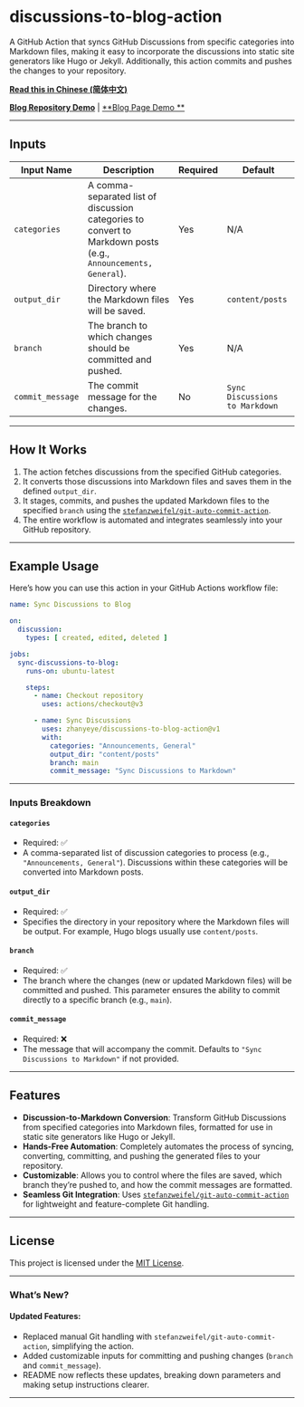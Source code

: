 # **discussions-to-blog-action**

A GitHub Action that syncs GitHub Discussions from specific categories into Markdown files, making it easy to
incorporate the discussions into static site generators like Hugo or Jekyll. Additionally, this action commits and
pushes the changes to your repository.

[**Read this in Chinese (简体中文)**](README.zh-CN.md)

[**Blog Repository Demo**](https://github.com/zhanyeye/zhanyeye.github.io) | [**Blog Page Demo
**](https://blog.readme.fun/)

---

## **Inputs**

| Input Name       | Description                                                                                                    | Required | Default                        |
|------------------|----------------------------------------------------------------------------------------------------------------|----------|--------------------------------|
| `categories`     | A comma-separated list of discussion categories to convert to Markdown posts (e.g., `Announcements, General`). | Yes      | N/A                            |
| `output_dir`     | Directory where the Markdown files will be saved.                                                              | Yes      | `content/posts`                |
| `branch`         | The branch to which changes should be committed and pushed.                                                    | Yes      | N/A                            |
| `commit_message` | The commit message for the changes.                                                                            | No       | `Sync Discussions to Markdown` |

---

## **How It Works**

1. The action fetches discussions from the specified GitHub categories.
2. It converts those discussions into Markdown files and saves them in the defined `output_dir`.
3. It stages, commits, and pushes the updated Markdown files to the specified `branch` using the [
   `stefanzweifel/git-auto-commit-action`](https://github.com/stefanzweifel/git-auto-commit-action).
4. The entire workflow is automated and integrates seamlessly into your GitHub repository.

---

## **Example Usage**

Here’s how you can use this action in your GitHub Actions workflow file:

```yaml
name: Sync Discussions to Blog

on:
  discussion:
    types: [ created, edited, deleted ]

jobs:
  sync-discussions-to-blog:
    runs-on: ubuntu-latest

    steps:
      - name: Checkout repository
        uses: actions/checkout@v3

      - name: Sync Discussions
        uses: zhanyeye/discussions-to-blog-action@v1
        with:
          categories: "Announcements, General"
          output_dir: "content/posts"
          branch: main
          commit_message: "Sync Discussions to Markdown"
```

---

### **Inputs Breakdown**

#### **`categories`**

- Required: ✅
- A comma-separated list of discussion categories to process (e.g., `"Announcements, General"`). Discussions within
  these categories will be converted into Markdown posts.

#### **`output_dir`**

- Required: ✅
- Specifies the directory in your repository where the Markdown files will be output. For example, Hugo blogs usually
  use `content/posts`.

#### **`branch`**

- Required: ✅
- The branch where the changes (new or updated Markdown files) will be committed and pushed. This parameter ensures the
  ability to commit directly to a specific branch (e.g., `main`).

#### **`commit_message`**

- Required: ❌
- The message that will accompany the commit. Defaults to `"Sync Discussions to Markdown"` if not provided.

---

## **Features**

- **Discussion-to-Markdown Conversion**: Transform GitHub Discussions from specified categories into Markdown files,
  formatted for use in static site generators like Hugo or Jekyll.
- **Hands-Free Automation**: Completely automates the process of syncing, converting, committing, and pushing the
  generated files to your repository.
- **Customizable**: Allows you to control where the files are saved, which branch they’re pushed to, and how the commit
  messages are formatted.
- **Seamless Git Integration**: Uses [`stefanzweifel/git-auto-commit-action`](https://github.com/stefanzweifel/git-auto-commit-action) for lightweight and
  feature-complete Git handling.

---

## **License**

This project is licensed under the [MIT License](LICENSE).

---

### **What’s New?**

#### Updated Features:

- Replaced manual Git handling with `stefanzweifel/git-auto-commit-action`, simplifying the action.
- Added customizable inputs for committing and pushing changes (`branch` and `commit_message`).
- README now reflects these updates, breaking down parameters and making setup instructions clearer.

---